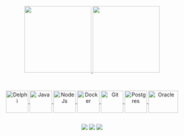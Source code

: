 <div align="center">
  <a href="https://github.com/messiasbueno">
  <img height="180em" src="https://github-readme-stats.vercel.app/api?username=messiasbueno&show_icons=true&theme=merko&include_all_commits=true&count_private=true"/>
  <img height="180em" src="https://github-readme-stats.vercel.app/api/top-langs/?username=thiagoslovak&layout=compact&langs_count=7&theme=merko"/>
</div>
  
##
  
<div align="center" style="display: inline_block"><br>
  <img align="center" alt="Delphi" height="60" width="60" src=https://cdn-icons-png.flaticon.com/512/5968/5968252.png>
  <img align="center" alt="Java" height="60" width="60" src="https://cdn-icons-png.flaticon.com/512/226/226777.png"> 
  <img align="center" alt="NodeJs" height="60" width="60" src="https://cdn-icons-png.flaticon.com/512/919/919825.png"> 
  <img align="center" alt="Docker" height="60" width="60" src="https://cdn-icons-png.flaticon.com/512/919/919853.png">
  <img align="center" alt="Git" height="60" width="60" src="https://cdn-icons-png.flaticon.com/512/2111/2111288.png">
  <img align="center" alt="Postgres" height="60" width="60" src="https://cdn-icons-png.flaticon.com/512/5968/5968342.png">
  <img align="center" alt="Oracle" height="60" width="80" src="https://cdn-icons-png.flaticon.com/512/5969/5969170.png">
</div>

##

<div align="center"> 
  <a href="https://www.linkedin.com/in/messiasbueno" target="_blank"><img src="https://img.shields.io/badge/-LinkedIn-%230077B5?style=for-the-badge&logo=linkedin&logoColor=white" target="_blank"></a>
  <a href="https://instagram.com/messias.acb" target="_blank"><img src="https://img.shields.io/badge/-Instagram-%23E4405F?style=for-the-badge&logo=instagram&logoColor=white" target="_blank"></a>
  <a href = "mailto:messias.acb@gmail.com"><img src="https://img.shields.io/badge/-Gmail-%23333?style=for-the-badge&logo=gmail&logoColor=white" target="_blank"></a>
<!--
  <a href="https://discord.gg/" target="_blank"><img src="https://img.shields.io/badge/Discord-7289DA?style=for-the-badge&logo=discord&logoColor=white" target="_blank"></a>
-->
<div>
